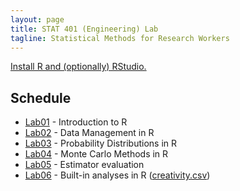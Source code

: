 ```yaml
---
layout: page
title: STAT 401 (Engineering) Lab
tagline: Statistical Methods for Research Workers
---
```


[Install R and (optionally) RStudio.](installation.html)

## Schedule

 - [Lab01](lab01/lab01.html) - Introduction to R
 - [Lab02](lab02/lab02.html) - Data Management in R
 - [Lab03](lab03/lab03.html) - Probability Distributions in R
 - [Lab04](lab04/lab04.html) - Monte Carlo Methods in R
 - [Lab05](lab05/lab05.html) - Estimator evaluation
 - [Lab06](lab06/lab06.html) - Built-in analyses in R ([creativity.csv](lab06/creativity.csv))
